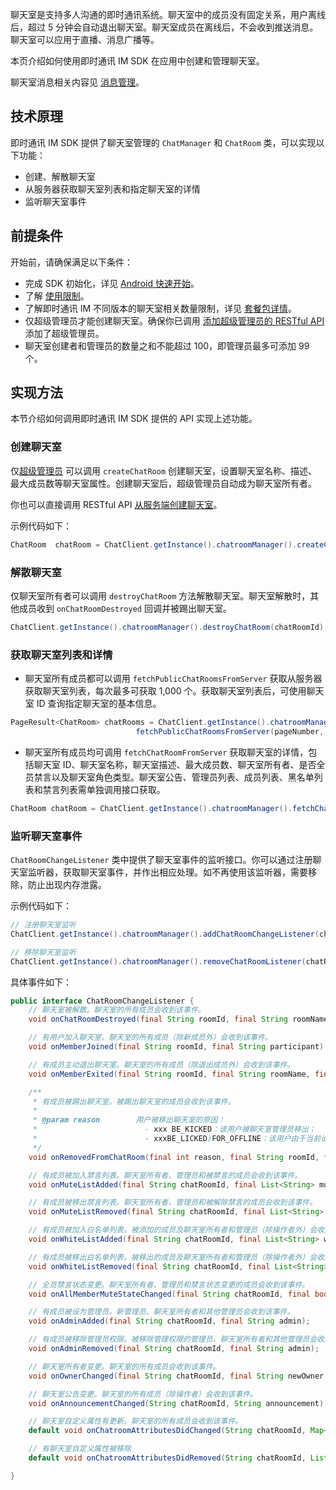 聊天室是支持多人沟通的即时通讯系统。聊天室中的成员没有固定关系，用户离线后，超过 5 分钟会自动退出聊天室。聊天室成员在离线后，不会收到推送消息。聊天室可以应用于直播、消息广播等。

本页介绍如何使用即时通讯 IM SDK 在应用中创建和管理聊天室。

聊天室消息相关内容见 [消息管理](./agora_chat_message_overview)。

## 技术原理

即时通讯 IM SDK 提供了聊天室管理的 `ChatManager` 和 `ChatRoom` 类，可以实现以下功能：

- 创建、解散聊天室
- 从服务器获取聊天室列表和指定聊天室的详情
- 监听聊天室事件

## 前提条件

开始前，请确保满足以下条件：

- 完成 SDK 初始化，详见 [Android 快速开始](./agora_chat_get_started_android)。
- 了解 [使用限制](./agora_chat_limitation)。
- 了解即时通讯 IM 不同版本的聊天室相关数量限制，详见 [套餐包详情](./agora_chat_plan)。
- 仅超级管理员才能创建聊天室。确保你已调用 [添加超级管理员的 RESTful API](./agora_chat_restful_chatroom_superadmin?platform=RESTful#添加超级管理员) 添加了超级管理员。
- 聊天室创建者和管理员的数量之和不能超过 100，即管理员最多可添加 99 个。

## 实现方法

本节介绍如何调用即时通讯 IM SDK 提供的 API 实现上述功能。

### 创建聊天室

仅[超级管理员](./agora_chat_restful_chatroom_superadmin?platform=RESTful#添加聊天室超级管理员) 可以调用 `createChatRoom` 创建聊天室，设置聊天室名称、描述、最大成员数等聊天室属性。创建聊天室后，超级管理员自动成为聊天室所有者。

你也可以直接调用 RESTful API [从服务端创建聊天室](./agora_chat_restful_chatroom#创建聊天室)。

示例代码如下：

```java
ChatRoom  chatRoom = ChatClient.getInstance().chatroomManager().createChatRoom(subject, description, welcomMessage, maxUserCount, members);
```

### 解散聊天室

仅聊天室所有者可以调用 `destroyChatRoom` 方法解散聊天室。聊天室解散时，其他成员收到 `onChatRoomDestroyed` 回调并被踢出聊天室。

```java 
ChatClient.getInstance().chatroomManager().destroyChatRoom(chatRoomId);
```

### 获取聊天室列表和详情

- 聊天室所有成员都可以调用 `fetchPublicChatRoomsFromServer` 获取从服务器获取聊天室列表，每次最多可获取 1,000 个。获取聊天室列表后，可使用聊天室 ID 查询指定聊天室的基本信息。

```java
PageResult<ChatRoom> chatRooms = ChatClient.getInstance().chatroomManager().
                            fetchPublicChatRoomsFromServer(pageNumber, pageSize);
```

- 聊天室所有成员均可调用 `fetchChatRoomFromServer` 获取聊天室的详情，包括聊天室 ID、聊天室名称，聊天室描述、最大成员数、聊天室所有者、是否全员禁言以及聊天室角色类型。聊天室公告、管理员列表、成员列表、黑名单列表和禁言列表需单独调用接口获取。

```java
ChatRoom chatRoom = ChatClient.getInstance().chatroomManager().fetchChatRoomFromServer(chatRoomId);
```

### 监听聊天室事件

`ChatRoomChangeListener` 类中提供了聊天室事件的监听接口。你可以通过注册聊天室监听器，获取聊天室事件，并作出相应处理。如不再使用该监听器，需要移除，防止出现内存泄露。

示例代码如下：

```java
// 注册聊天室监听
ChatClient.getInstance().chatroomManager().addChatRoomChangeListener(chatRoomChangeListener);

// 移除聊天室监听
ChatClient.getInstance().chatroomManager().removeChatRoomListener(chatRoomChangeListener);
```

具体事件如下：

```java
public interface ChatRoomChangeListener {
    // 聊天室被解散。聊天室的所有成员会收到该事件。
    void onChatRoomDestroyed(final String roomId, final String roomName);

    // 有用户加入聊天室。聊天室的所有成员（除新成员外）会收到该事件。
    void onMemberJoined(final String roomId, final String participant);

    // 有成员主动退出聊天室。聊天室的所有成员（除退出成员外）会收到该事件。
    void onMemberExited(final String roomId, final String roomName, final String participant);

    /**
     * 有成员被踢出聊天室。被踢出聊天室的成员会收到该事件。
     *
     * @param reason        用户被移出聊天室的原因：
     *                        - xxx BE_KICKED：该用户被聊天室管理员移出；
     *                        - xxxBE_LICKED)FOR_OFFLINE：该用户由于当前设备断网被服务器移出聊天室。
     */
    void onRemovedFromChatRoom(final int reason, final String roomId, final String roomName, final String participant);

    // 有成员被加入禁言列表。聊天室所有者、管理员和被禁言的成员会收到该事件。
    void onMuteListAdded(final String chatRoomId, final List<String> mutes, final long expireTime);

    // 有成员被移出禁言列表。聊天室所有者、管理员和被解除禁言的成员会收到该事件。
    void onMuteListRemoved(final String chatRoomId, final List<String> mutes);

    // 有成员被加入白名单列表。被添加的成员及聊天室所有者和管理员（除操作者外）会收到该事件。
    void onWhiteListAdded(final String chatRoomId, final List<String> whitelist);

    // 有成员被移出白名单列表。被移出的成员及聊天室所有者和管理员（除操作者外）会收到该事件。
    void onWhiteListRemoved(final String chatRoomId, final List<String> whitelist);

    // 全员禁言状态变更。聊天室所有者、管理员和禁言状态变更的成员会收到该事件。
    void onAllMemberMuteStateChanged(final String chatRoomId, final boolean isMuted);

    // 有成员被设为管理员。新管理员、聊天室所有者和其他管理员会收到该事件。
    void onAdminAdded(final String chatRoomId, final String admin);

    // 有成员被移除管理员权限。被移除管理权限的管理员、聊天室所有者和其他管理员会收到该事件。
    void onAdminRemoved(final String chatRoomId, final String admin);

    // 聊天室所有者变更。聊天室的所有成员会收到该事件。
    void onOwnerChanged(final String chatRoomId, final String newOwner, final String oldOwner);

    // 聊天室公告变更。聊天室的所有成员（除操作者）会收到该事件。
    void onAnnouncementChanged(String chatRoomId, String announcement);

    // 聊天室自定义属性有更新。聊天室的所有成员会收到该事件。
    default void onChatroomAttributesDidChanged(String chatRoomId, Map<String,String> attributeMap , String from){}

    // 有聊天室自定义属性被移除
    default void onChatroomAttributesDidRemoved(String chatRoomId, List<String> keyList , String from){}

}
```